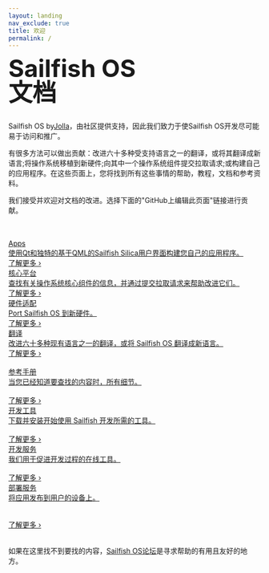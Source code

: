 ```yaml
---
layout: landing
nav_exclude: true
title: 欢迎
permalink: /
---
```

<span class="landing-highlight" style="font-size:xxx-large;line-height:1"><b>Sailfish OS<br/>文档</b></span>
<div class="landing-text" style="margin-top: 2rem; margin-bottom: 3rem;"><p>
Sailfish OS by<a href="https://jolla.com">Jolla</a>，由社区提供支持，因此我们致力于使Sailfish OS开发尽可能易于访问和推广。
</p>
<p>有很多方法可以做出贡献：改进六十多种受支持语言之一的翻译，或将其翻译成新语言;将操作系统移植到新硬件;向其中一个操作系统组件提交拉取请求;或构建自己的应用程序。在这些页面上，您将找到所有这些事情的帮助，教程，文档和参考资料。</p>
<p>我们接受并欢迎对文档的改进。选择下面的"GitHub上编辑此页面"链接进行贡献。</p>
</div>
<div class="landing-container">
  <a href="/Develop/Apps">
  <div class="landing-img" style="background-image: url(assets/images/apps.jpg)">
    <span class="landing-head">Apps</span>
    <div  class="landing-text landing-box-text">
      使用Qt和独特的基于QML的Sailfish Silica用户界面构建您自己的应用程序。
    </div>
    <span class="landing-text landing-foot">了解更多 ›</span>
  </div></a>
  <a href="/Develop/Platform">
  <div class="landing-img" style="background-image: url(assets/images/platform.jpg)">
    <span class="landing-head">核心平台</span>
    <div  class="landing-text landing-box-text">
      查找有关操作系统核心组件的信息，并通过提交拉取请求来帮助改进它们。
    </div>
    <span class="landing-text landing-foot">了解更多 ›</span>
  </div></a>
  <div class="clearfix"></div>
  <a href="/Develop/HW_Adaptation">
  <div class="landing-img" style="background-image: url(assets/images/adaptation.jpg)">
    <span class="landing-head">硬件适配</span>
    <div  class="landing-text landing-box-text">
      Port Sailfish OS 到新硬件。
    </div>
    <span class="landing-text landing-foot">了解更多 ›</span>
  </div></a>
  <a href="/Develop/L10n">
  <div class="landing-img" style="background-image: url(assets/images/translation.jpg)">
    <span class="landing-head">翻译</span>
    <div  class="landing-text landing-box-text">
      改进六十多种现有语言之一的翻译，或将 Sailfish OS 翻译成新语言。
    </div>
    <span class="landing-text landing-foot">了解更多 ›</span>
  </div></a>
  <div class="clearfix"></div>
</div>
<br>
<div class="landing-container landing-blank-container">
  <a href="/Reference">
  <div class="landing-blank">
    <span class="landing-head">参考手册</span>
    <div  class="landing-text landing-box-text">
      当您已经知道要查找的内容时，所有细节。
      <br/><br/>
      <span class="landing-link">了解更多 ›</span>
    </div>
  </div></a>
  <a href="/Tools">
  <div class="landing-blank">
    <span class="landing-head">开发工具</span>
    <div  class="landing-text landing-box-text">
      下载并安装开始使用 Sailfish 开发所需的工具。
      <br/><br/>
      <span class="landing-link">了解更多 ›</span>
    </div>
  </div></a>
</div><div class="landing-container landing-blank-container">
  <a href="/Services/Development">
  <div class="landing-blank">
    <span class="landing-head">开发服务</span>
    <div  class="landing-text landing-box-text">
      我们用于促进开发过程的在线工具。
      <br/><br/>
      <span class="landing-link">了解更多 ›</span>
    </div>
  </div></a>
  <a href="/Services/Deployment">
  <div class="landing-blank">
    <span class="landing-head">部署服务</span>
    <div  class="landing-text landing-box-text">
      将应用发布到用户的设备上。
      <br/><br/><br/>
      <span class="landing-link">了解更多 ›</span>
    </div>
  </div></a>
  <div class="clearfix"></div>
</div>
<div class="landing-text" style="margin-top: 2rem; margin-bottom: 4rem;">
<p>如果在这里找不到要找的内容，<a href="https://forum.sailfishos.org">Sailfish OS论坛</a>是寻求帮助的有用且友好的地方。</p>
